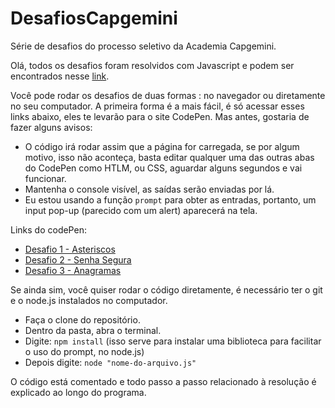 # DesafiosCapgemini
Série de desafios do processo seletivo da Academia Capgemini.

Olá, todos os desafios foram resolvidos com Javascript e podem ser encontrados nesse [link](https://docs.google.com/document/d/1FhuFAhyVSXMcC2wrR4VM3uqWcz42zZMw/edit?usp=sharing&ouid=117892840912126710879&rtpof=true&sd=true).

Você pode rodar os desafios de duas formas : no navegador ou diretamente no seu computador.
A primeira forma é a mais fácil, é só acessar esses links abaixo, eles te levarão para o site CodePen.
Mas antes, gostaria de fazer alguns avisos:
- O código irá rodar assim que a página for carregada, se por algum motivo, isso não aconteça,
basta editar qualquer uma das outras abas do CodePen como HTLM, ou CSS, aguardar alguns segundos e vai funcionar.
- Mantenha o console visível, as saídas serão enviadas por lá.
- Eu estou usando a função `prompt` para obter as entradas, portanto, um input pop-up (parecido com um alert) aparecerá na tela.

Links do codePen:
- [Desafio 1 - Asteriscos](https://codepen.io/rubensrafael/pen/PoOQRzP)
- [Desafio 2 - Senha Segura](https://codepen.io/rubensrafael/pen/YzEeaQK)
- [Desafio 3 - Anagramas](https://codepen.io/rubensrafael/pen/ExbQEZe)


Se ainda sim, você quiser rodar o código diretamente, é necessário ter o git e o node.js instalados no computador.
- Faça o clone do repositório.
- Dentro da pasta, abra o terminal.
- Digite: `npm install` (isso serve para instalar uma biblioteca para facilitar o uso do prompt, no node.js)
- Depois digite: `node "nome-do-arquivo.js"`

O código está comentado e todo passo a passo relacionado à resolução é explicado ao longo do programa.

